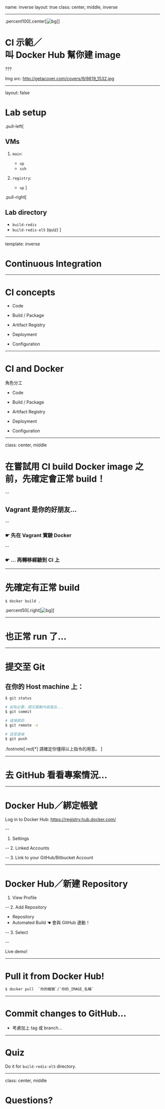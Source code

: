 name: inverse
layout: true
class: center, middle, inverse

---

.percent100[.center[![bg](img/WiseMonkeys-3.jpg)]]

# CI 示範／<br/>叫 Docker Hub 幫你建 image

???

Img src: http://getacover.com/covers/9/8619_1532.jpg

---

layout: false

# Lab setup

.pull-left[
## VMs

1. `main`:
   - `up`
   - `ssh`

2. `registry`:
   - `up`
]

.pull-right[
## Lab directory
- `build-redis`
- `build-redis-el5` (quiz)
]


---

template: inverse

# Continuous Integration

---

# CI concepts

- Code

- Build / Package

- Artifact Registry

- Deployment

- Configuration


---

# CI and Docker

角色分工

- Code

- Build / Package

- Artifact Registry

- Deployment

- Configuration

---

class: center, middle

# 在嘗試用 CI build Docker image 之前，先確定會正常 build！

--

## Vagrant 是你的好朋友...

--

### ☛ 先在 Vagrant 實驗 Docker

--

### ☛ ... 再轉移經驗到 CI 上

---

# 先確定有正常 build

```bash
$ docker build .
```

.percent50[.right[![bg](img/app-building-dockerway.svg)]]

---

# 也正常 run 了...

---

# 提交至 Git

## 在你的 Host machine 上：

```bash
$ git status

# 如有必要，提交異動內容進去...
$ git commit

# 遠端資訊
$ git remote -v

# 送至遠端
$ git push
```

.footnote[.red[*] 請確定你懂得以上指令的用意。 ]

---

# 去 GitHub 看看專案情況...


---

# Docker Hub／綁定帳號

Log in to Docker Hub: https://registry.hub.docker.com/

--
1. Settings

--
2. Linked Accounts

--
3. Link to your GitHub/Bitbucket Account

---

# Docker Hub／新建 Repository

1. View Profile

--
2. Add Repository
  - Repository
  - Automated Build  ☚ 會與 GitHub 連動！

--
3. Select

--

Live demo!

---

# Pull it from Docker Hub!

```bash
$ docker pull  `你的帳號`/`你的_IMAGE_名稱`
```

---

# Commit changes to GitHub...

- 考慮加上 tag 或 branch...


---

# Quiz

Do it for `build-redis-el5` directory.

---

class: center, middle

# Questions?
